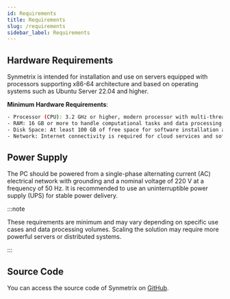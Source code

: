 ```yaml
---
id: Requirements
title: Requirements
slug: /requirements
sidebar_label: Requirements
---
```


## Hardware Requirements

Synmetrix is intended for installation and use on servers equipped with processors supporting x86-64 architecture and based on operating systems such as Ubuntu Server 22.04 and higher.

**Minimum Hardware Requirements**:
```bash
- Processor (CPU): 3.2 GHz or higher, modern processor with multi-threading and virtualization support.
- RAM: 16 GB or more to handle computational tasks and data processing.
- Disk Space: At least 100 GB of free space for software installation and storing working data.
- Network: Internet connectivity is required for cloud services and software updates.
```

## Power Supply

The PC should be powered from a single-phase alternating current (AC) electrical network with grounding and a nominal voltage of 220 V at a frequency of 50 Hz. It is recommended to use an uninterruptible power supply (UPS) for stable power delivery.

:::note

 These requirements are minimum and may vary depending on specific use cases and data processing volumes. Scaling the solution may require more powerful servers or distributed systems.

:::

## Source Code
You can access the source code of Synmetrix on [GitHub](https://github.com/mlcraft-io/mlcraft).